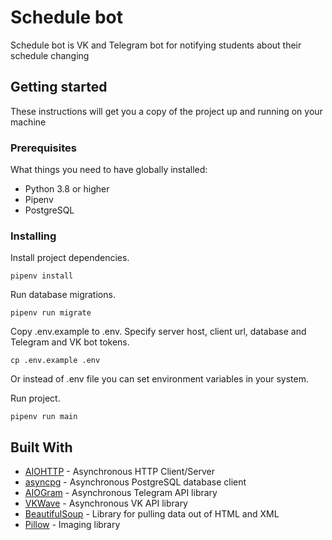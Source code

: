 # Schedule bot

Schedule bot is VK and Telegram bot for notifying students about their schedule changing

## Getting started
These instructions will get you a copy of the project up and running on your
machine

### Prerequisites
What things you need to have globally installed:
- Python 3.8 or higher
- Pipenv
- PostgreSQL

### Installing
Install project dependencies.
```shell script
pipenv install
```

Run database migrations.
```shell script
pipenv run migrate
```

Copy .env.example to .env. Specify server
host, client url, database and Telegram and VK bot tokens.
```shell script
cp .env.example .env
```
Or instead of .env file you can set environment variables in your system.

Run project.
```shell script
pipenv run main
```

## Built With
- [AIOHTTP](https://docs.aiohttp.org) - Asynchronous HTTP Client/Server
- [asyncpg](https://magicstack.github.io/asyncpg/) - Asynchronous PostgreSQL database client
- [AIOGram](https://docs.aiogram.dev) - Asynchronous Telegram API library
- [VKWave](https://fscdev.github.io/vkwave/) - Asynchronous VK API library
- [BeautifulSoup](https://www.crummy.com/software/BeautifulSoup/bs4/doc/) - Library for pulling data out of HTML and XML
- [Pillow](https://pillow.readthedocs.io/) - Imaging library
